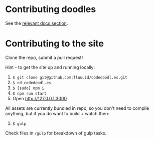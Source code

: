 # Contributing doodles

See the [relevant docs section](docs/contributing.md).

# Contributing to the site

Clone the repo, submit a pull request!

Hint - to get the site up and running locally:

1. `$ git clone git@github.com:fluuuid/codedoodl.es.git`
2. `$ cd codedoodl.es`
3. `$ [sudo] npm i`
4. `$ npm run start`
5. Open http://127.0.0.1:3000

All assets are currently bundled in repo, so you don't need to compile anything, but if you do want to build + watch then:

1. `$ gulp`

Check files in `/gulp` for breakdown of gulp tasks.

